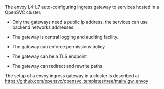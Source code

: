 The envoy L4-L7 auto-configuring ingress gateway to services hosted in a
OpenSVC cluster.

* Only the gateways need a public ip address, the services can use backend
  networks addresses.

* The gateway is central logging and auditing facility.

* The gateway can enforce permissions policy

* The gateway can be a TLS endpoint

* The gateway can redirect and rewrite paths

The setup of a envoy ingress gateway in a cluster is described at
https://github.com/opensvc/opensvc_templates/tree/main/igw_envoy
